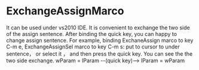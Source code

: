 # ExchangeAssignMarco
It can be used under vs2010 IDE. It is convenient to exchange the two side of the assign sentence. After binding the quick key, you can happy to change assign sentence. 
      For example, binding ExchaneAssign marco to key C-m e, ExchangeAssignSel marco to key C-m s:
      put to cursor to under sentence， or select it ， and then press the quick key. You can see the the two side exchange. 
          wParam = lParam   --(quick key)-->   lParam = wParam 
       

